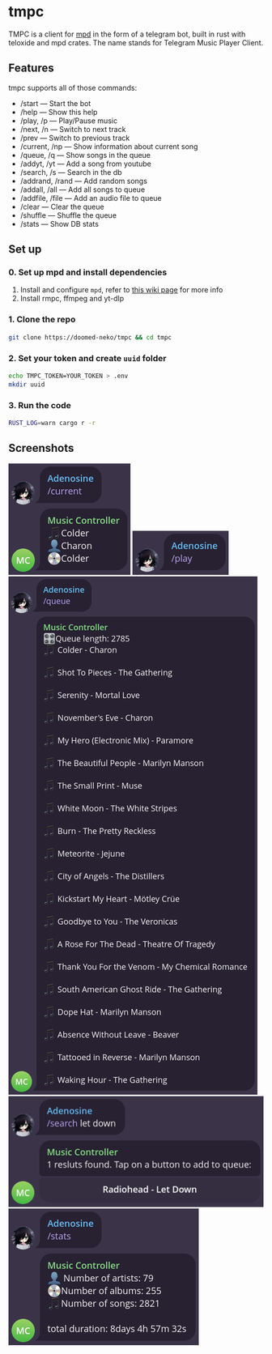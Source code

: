 # tmpc

TMPC is a client for [mpd](https://www.musicpd.org/) in the form of a telegram bot,
built in rust with teloxide and mpd crates.
The name stands for Telegram Music Player Client.

## Features

tmpc supports all of those commands:

- /start — Start the bot
- /help — Show this help
- /play, /p — Play/Pause music
- /next, /n — Switch to next track
- /prev — Switch to previous track
- /current, /np — Show information about current song
- /queue, /q — Show songs in the queue
- /addyt, /yt — Add a song from youtube
- /search, /s — Search in the db
- /addrand, /rand — Add random songs
- /addall, /all — Add all songs to queue
- /addfile, /file — Add an audio file to queue
- /clear — Clear the queue
- /shuffle — Shuffle the queue
- /stats — Show DB stats

## Set up

### 0. Set up mpd and install dependencies

1. Install and configure `mpd`, refer to [this wiki page](https://wiki.archlinux.org/title/Music_Player_Daemon)
   for more info
2. Install rmpc, ffmpeg and yt-dlp

### 1. Clone the repo

```bash
git clone https://doomed-neko/tmpc && cd tmpc
```

### 2. Set your token and create `uuid` folder

```bash
echo TMPC_TOKEN=YOUR_TOKEN > .env
mkdir uuid
```

### 3. Run the code

```bash
RUST_LOG=warn cargo r -r
```

## Screenshots

![current command](pics/current.png)
![play command](pics/play.png)
![queue command](pics/queue.png)
![search command](pics/search.png)
![stats command](pics/stats.png)
